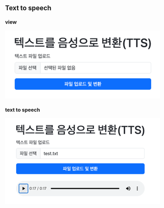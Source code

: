 ## Text to speech

### view
![view](./images/view.png)

### text to speech
![result](./images/result.png)